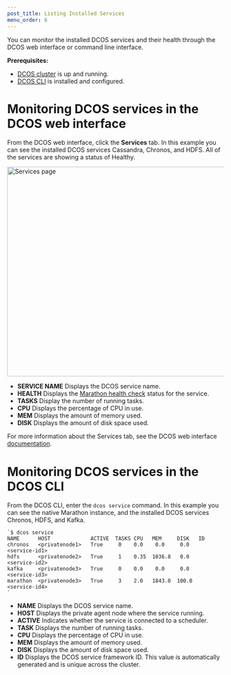 ```yaml
---
post_title: Listing Installed Services
menu_order: 6
---
```

You can monitor the installed DCOS services and their health through the DCOS web interface or command line interface.

**Prerequisites:**

  * [DCOS cluster][1] is up and running.
  * [DCOS CLI][2] is installed and configured.

# Monitoring DCOS services in the DCOS web interface

From the DCOS web interface, click the **Services** tab. In this example you can see the installed DCOS services Cassandra, Chronos, and HDFS. All of the services are showing a status of Healthy.

<a href="/wp-content/uploads/2015/12/services.png" rel="attachment wp-att-1126"><img src="/wp-content/uploads/2015/12/services-800x486.png" alt="Services page" width="800" height="486" class="alignnone size-large wp-image-1126" /></a>

  * **SERVICE NAME** Displays the DCOS service name.
  * **HEALTH** Displays the [Marathon health check][3] status for the service.
  * **TASKS** Display the number of running tasks.
  * **CPU** Displays the percentage of CPU in use.
  * **MEM** Displays the amount of memory used.
  * **DISK** Displays the amount of disk space used.

For more information about the Services tab, see the DCOS web interface [documentation][4].

# Monitoring DCOS services in the DCOS CLI

From the DCOS CLI, enter the `dcos service` command. In this example you can see the native Marathon instance, and the installed DCOS services Chronos, HDFS, and Kafka.

    `$ dcos service
    NAME      HOST             ACTIVE  TASKS CPU   MEM     DISK   ID                                         
    chronos   <privatenode1>   True     0    0.0    0.0     0.0   <service-id1>  
    hdfs      <privatenode2>   True     1    0.35  1036.8   0.0   <service-id2>  
    kafka     <privatenode3>   True     0    0.0    0.0     0.0   <service-id3> 
    marathon  <privatenode3>   True     3    2.0   1843.0  100.0  <service-id4>
    `

  * **NAME** Displays the DCOS service name.
  * **HOST** Displays the private agent node where the service running.
  * **ACTIVE** Indicates whether the service is connected to a scheduler.
  * **TASK** Displays the number of running tasks.
  * **CPU** Displays the percentage of CPU in use.
  * **MEM** Displays the amount of memory used.
  * **DISK** Displays the amount of disk space used.
  * **ID** Displays the DCOS service framework ID. This value is automatically generated and is unique across the cluster.

 [1]: /administration/installing/
 [2]: /usage/cli/install/
 [3]: https://mesosphere.github.io/marathon/docs/health-checks.html
 [4]: /usage/webinterface/#scrollNav-2